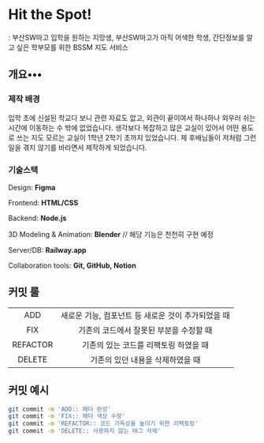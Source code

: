# Hit the Spot! 
: 부산SW마고 입학을 원하는 지망생, 부산SW마고가 아직 어색한 학생, 간단정보를 알고 싶은 학부모를 위한 BSSM 지도 서비스

## 개요•••
### 제작 배경
입학 초에 신설된 학교다 보니 관련 자료도 없고, 외관이 끝이여서 하나하나 외우러 쉬는 시간에 이동하는 수 밖에 없었습니다. 
생각보다 복잡하고 많은 교실이 있어서 어떤 용도로 쓰는 지도 모르는 교실이 1학년 2학기 초까지 있었습니다. 
제 후배님들이 저처럼 그런 일을 겪지 않기를 바라면서 제작하게 되었습니다.

### 기술스택

Design: **Figma**

Frontend: **HTML/CSS**

Backend: **Node.js**

3D Modeling & Animation: **Blender** // 해당 기능은 천천히 구현 예정

Server/DB: **Railway.app**

Collaboration tools: **Git, GitHub, Notion**

## 커밋 룰
|          |                                                    |
| :------: | :------------------------------------------------: |
|   ADD    | 새로운 기능, 컴포넌트 등 새로운 것이 추가되었을 때 |
|   FIX    |      기존의 코드에서 잘못된 부분을 수정할 때       |
| REFACTOR |       기존의 있는 코드를 리팩토링 하였을 때        |
|  DELETE  |          기존의 있던 내용을 삭제하였을 때          |



## 커밋 예시
```bash
git commit -m 'ADD:: 헤더 완성'
git commit -m 'FIX:: 헤더 색상 수정'
git commit -m 'REFACTOR:: 코드 가독성을 높이기 위한 리팩토링'
git commit -m 'DELETE:: 사용하지 않는 태그 삭제'
```
